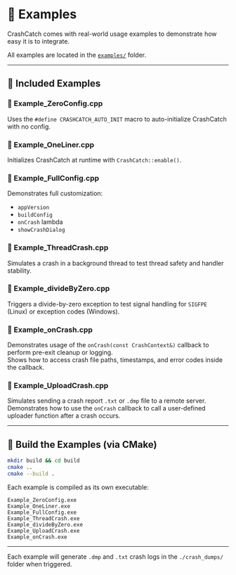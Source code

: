 # 🧪 Examples

CrashCatch comes with real-world usage examples to demonstrate how easy it is to integrate.

All examples are located in the [`examples/`](../examples/) folder.

---

## 📁 Included Examples

### 🔹 Example_ZeroConfig.cpp  
Uses the `#define CRASHCATCH_AUTO_INIT` macro to auto-initialize CrashCatch with no config.

### 🔹 Example_OneLiner.cpp  
Initializes CrashCatch at runtime with `CrashCatch::enable()`.

### 🔹 Example_FullConfig.cpp  
Demonstrates full customization:
- `appVersion`
- `buildConfig`
- `onCrash` lambda
- `showCrashDialog`

### 🔹 Example_ThreadCrash.cpp  
Simulates a crash in a background thread to test thread safety and handler stability.

### 🔹 Example_divideByZero.cpp  
Triggers a divide-by-zero exception to test signal handling for `SIGFPE` (Linux) or exception codes (Windows).

### 🔹 Example_onCrash.cpp  
Demonstrates usage of the `onCrash(const CrashContext&)` callback to perform pre-exit cleanup or logging.  
Shows how to access crash file paths, timestamps, and error codes inside the callback.

### 🔹 Example_UploadCrash.cpp  
Simulates sending a crash report `.txt` or `.dmp` file to a remote server.  
Demonstrates how to use the `onCrash` callback to call a user-defined uploader function after a crash occurs.

---


## 🧰 Build the Examples (via CMake)

```bash
mkdir build && cd build
cmake ..
cmake --build .
```

Each example is compiled as its own executable:
```
Example_ZeroConfig.exe
Example_OneLiner.exe
Example_FullConfig.exe
Example_ThreadCrash.exe
Example_divideByZero.exe
Example_UploadCrash.exe
Example_onCrash.exe
```

---

Each example will generate `.dmp` and `.txt` crash logs in the `./crash_dumps/` folder when triggered.